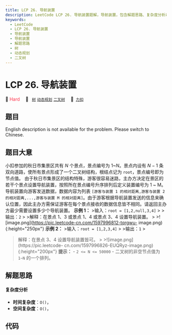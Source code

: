 ```yaml
---
title: LCP 26. 导航装置
description: LeetCode LCP 26. 导航装置题解，导航装置，包含解题思路、复杂度分析以及完整的 JavaScript 代码实现。
keywords:
  - LeetCode
  - LCP 26. 导航装置
  - 导航装置
  - 导航装置
  - 解题思路
  - 树
  - 动态规划
  - 二叉树
---
```


# LCP 26. 导航装置

🔴 <font color=#ff334b>Hard</font>&emsp; 🔖&ensp; [`树`](/tag/tree.md) [`动态规划`](/tag/dynamic-programming.md) [`二叉树`](/tag/binary-tree.md)&emsp; 🔗&ensp;[`力扣`](https://leetcode.cn/problems/hSRGyL)

## 题目

English description is not available for the problem. Please switch to
Chinese.


## 题目大意

小扣参加的秋日市集景区共有 $N$ 个景点，景点编号为 $1$~$N$。景点内设有 $N-1$ 条双向道路，使所有景点形成了一个二叉树结构，根结点记为
`root`，景点编号即为节点值。
由于秋日市集景区的结构特殊，游客很容易迷路，主办方决定在景区的若干个景点设置导航装置，按照所在景点编号升序排列后定义装置编号为 1 ~
M。导航装置向游客发送数据，数据内容为列表 `[游客与装置 1 的相对距离,游客与装置 2 的相对距离,...,游客与装置 M
的相对距离]`。由于游客根据导航装置发送的信息来确认位置，因此主办方需保证游客在每个景点接收的数据信息皆不相同。请返回主办方最少需要设置多少个导航装置。
**示例 1：** >输入：`root = [1,2,null,3,4]` > >输出：`2` > >解释：在景点 1、3 或景点 1、4 或景点 3、4
设置导航装置。 > >![image.png](https://pic.leetcode-cn.com/1597996812-tqrgwu-
image.png){:height="250px"} **示例 2：** >输入：`root = [1,2,3,4]` > >输出：`1` >
>解释：在景点 3、4 设置导航装置皆可。 > >![image.png](https://pic.leetcode-
cn.com/1597996826-EUQRyz-image.png){:height="200px"} **提示：** \- `2 <= N <=
50000` \- 二叉树的非空节点值为 `1~N` 的一个排列。


## 解题思路

#### 复杂度分析

- **时间复杂度**：`O()`，
- **空间复杂度**：`O()`，

## 代码

```javascript

```